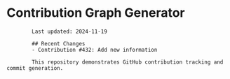 # Contribution Graph Generator
            
            Last updated: 2024-11-19
            
            ## Recent Changes
            - Contribution #432: Add new information
            
            This repository demonstrates GitHub contribution tracking and commit generation.
        